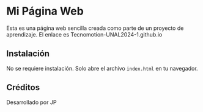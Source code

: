 # Mi Página Web

Esta es una página web sencilla creada como parte de un proyecto de aprendizaje. El enlace es Tecnomotion-UNAL2024-1.github.io

## Instalación

No se requiere instalación. Solo abre el archivo `index.html` en tu navegador.

## Créditos

Desarrollado por JP

